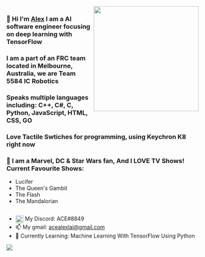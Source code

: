 <img align="right" width="275px" src="https://i.imgur.com/Q261hDN.png">

### 👋 Hi I'm [Alex](https://github.com/Ace5584)  I am a AI software engineer focusing on deep learning with TensorFlow
### I am a part of an FRC team located in Melbourne, Australia, we are Team 5584 IC Robotics
### Speaks multiple languages including: C++, C#, C, Python, JavaScript, HTML, CSS, GO
### Love Tactile Swtiches for programming, using Keychron K8 right now
### 🎥 I am a Marvel, DC & Star Wars fan, And I LOVE TV Shows! Current Favourite Shows: 
- Lucifer
- The Queen's Gambit
- The Flash
- The Mandalorian

## 
- <img alt="discord" width="21px" align="top" src="https://svgshare.com/i/Qdg.svg"> My Discord: ACE#8849
- 📫 My gmail: acealexlai@gmail.com 
- 🌱 Currently Learning: Machine Learning With TensorFlow Using Python

<img src="https://github-readme-stats.vercel.app/api?username=ace5584&show_icons=true&hide_border=true&count_private=true">
<!--
**Ace5584/Ace5584** is a ✨ _special_ ✨ repository because its `README.md` (this file) appears on your GitHub profile.

Here are some ideas to get you started:

- 🔭 I’m currently working on ...
- 🌱 I’m currently learning ...
- 👯 I’m looking to collaborate on ...
- 🤔 I’m looking for help with ...
- 💬 Ask me about ...
- 📫 How to reach me: ...
- 😄 Pronouns: ...
- ⚡ Fun fact: ...
-->
